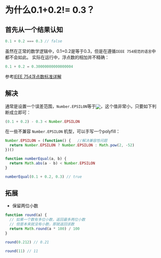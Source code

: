 # 为什么0.1+0.2!= 0.3？
## 首先从一个结果认知
```js
0.1 + 0.2 === 0.3 // false
```
虽然在正常的数学逻辑中，0.1+0.2是等于0.3，但是在遵循```IEEE 754规范的语言```中都不会如此。
实际在运行中，浮点数的相加并不精确：
```js
0.1 + 0.2 = 0.30000000000000004
```

参考[IEEE 754浮点数标准详解](http://c.biancheng.net/view/314.html)

## 解决
通常是设置一个误差范围，```Number.EPSILON```等于<img src="/img/number1.png" style="vertical-align:bottom">，这个值非常小，只要如下判断成立即可：

```js
(0.1 + 0.2) - 0.3 < Number.EPSILON
```

在一些不兼容 ```Number.EPSILON``` 机型，可以手写一个polyfill：

```js
Number.EPSILON = (function() {   //解决兼容性问题
  return Number.EPSILON ? Number.EPSILON : Math.pow(2, -52)
})()

function numberEqual(a, b) {
  return Math.abs(a - b) < Number.EPSILON
}

numberEqual(0.1 + 0.2, 0.3) // true
```

## 拓展
- 保留两位小数
```js
function round(a) {
  // 如果一个数有多位小数，返回最多两位小数
  // 但是本来就没有小数，那就返回该数
  return Math.round(a * 100) / 100
}

round(0.212) // 0.21

round(11) // 11
```